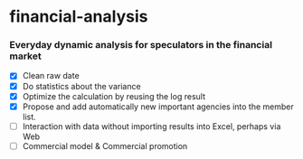 # financial-analysis
### Everyday dynamic analysis for speculators in the financial market
- [x] Clean raw date
- [x] Do statistics about the variance
- [x] Optimize the calculation by reusing the log result
- [x] Propose and add automatically new important agencies into the member list.
- [ ] Interaction with data without importing results into Excel, perhaps via Web
- [ ] Commercial model & Commercial promotion
